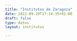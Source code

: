 ```yaml
---
title: "Institutos de Zaragoza"
date: 2022-09-29T17:24:35+02:00
draft: false
type: datos
layout: institutos

---
```



